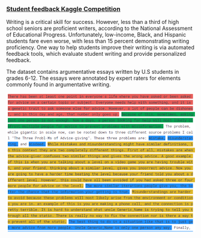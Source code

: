 ### **[Student feedback Kaggle Competition](https://www.kaggle.com/c/feedback-prize-2021/overview)** 

Writing is a critical skill for success. However, less than a third of high school seniors are proficient writers, according to the National Assessment of Educational Progress. Unfortunately, low-income, Black, and Hispanic students fare even worse, with less than 15 percent demonstrating writing proficiency. One way to help students improve their writing is via automated feedback tools, which evaluate student writing and provide personalized feedback.

The dataset contains argumentative essays written by U.S students in grades 6-12. The essays were annotated by expert raters for elements commonly found in argumentative writing.

![](data\image.png)



